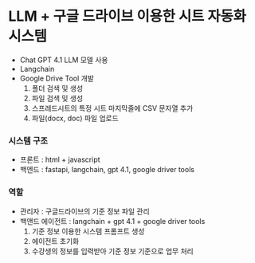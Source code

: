 # LLM + 구글 드라이브 이용한 시트 자동화 시스템
- Chat GPT 4.1 LLM 모델 사용
- Langchain
- Google Drive Tool 개발
    1. 폴더 검색 및 생성
    2. 파일 검색 및 생성
    3. 스프레드시트의 특정 시트 마지막줄에 CSV 문자열 추가
    4. 파일(docx, doc) 파일 업로드

### 시스템 구조
- 프론트 : html + javascript
- 백엔드 : fastapi, langchain, gpt 4.1, google driver tools

### 역할
- 관리자 : 구글드라이브의 기준 정보 파일 관리
- 백앤드 에이전트 : langchain + gpt 4.1 + google driver tools
    1. 기준 정보 이용한 시스템 프롬프트 생성
    2. 에이전트 초기화
    3. 수강생의 정보를 입력받아 기준 정보 기준으로 업무 처리
